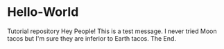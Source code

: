 # Hello-World
Tutorial repository
Hey People!
This is a test message.
I never tried Moon tacos but I'm sure they are inferior to Earth tacos.
The End.
